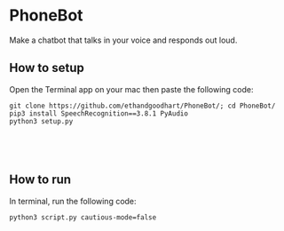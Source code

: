 # PhoneBot

Make a chatbot that talks in your voice and responds out loud.<br/>

How to setup
------
Open the Terminal app on your mac then paste the following code:

```
git clone https://github.com/ethandgoodhart/PhoneBot/; cd PhoneBot/
pip3 install SpeechRecognition==3.8.1 PyAudio
python3 setup.py
```
<br/>

<br/>How to run
------
In terminal, run the following code:

```
python3 script.py cautious-mode=false
```
